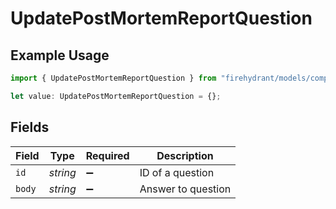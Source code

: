 # UpdatePostMortemReportQuestion

## Example Usage

```typescript
import { UpdatePostMortemReportQuestion } from "firehydrant/models/components";

let value: UpdatePostMortemReportQuestion = {};
```

## Fields

| Field              | Type               | Required           | Description        |
| ------------------ | ------------------ | ------------------ | ------------------ |
| `id`               | *string*           | :heavy_minus_sign: | ID of a question   |
| `body`             | *string*           | :heavy_minus_sign: | Answer to question |